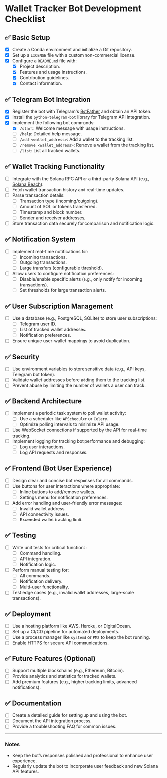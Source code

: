 # Wallet Tracker Bot Development Checklist

## ✅ **Basic Setup**
- [x] Create a Conda environment and initialize a Git repository.
- [x] Set up a `LICENSE` file with a custom non-commercial license.
- [x] Configure a `README.md` file with:
  - [x] Project description.
  - [x] Features and usage instructions.
  - [x] Contribution guidelines.
  - [x] Contact information.

## ✅ **Telegram Bot Integration**
- [x] Register the bot with Telegram's [BotFather](https://core.telegram.org/bots#botfather) and obtain an API token.
- [x] Install the `python-telegram-bot` library for Telegram API integration.
- [x] Implement the following bot commands:
  - [x] `/start`: Welcome message with usage instructions.
  - [ ] `/help`: Detailed help message.
  - [ ] `/add <wallet_address>`: Add a wallet to the tracking list.
  - [ ] `/remove <wallet_address>`: Remove a wallet from the tracking list.
  - [ ] `/list`: List all tracked wallets.

## ✅ **Wallet Tracking Functionality**
- [ ] Integrate with the Solana RPC API or a third-party Solana API (e.g., [Solana Beach](https://solanabeach.io/)).
- [ ] Fetch wallet transaction history and real-time updates.
- [ ] Parse transaction details:
  - [ ] Transaction type (incoming/outgoing).
  - [ ] Amount of SOL or tokens transferred.
  - [ ] Timestamp and block number.
  - [ ] Sender and receiver addresses.
- [ ] Store transaction data securely for comparison and notification logic.

## ✅ **Notification System**
- [ ] Implement real-time notifications for:
  - [ ] Incoming transactions.
  - [ ] Outgoing transactions.
  - [ ] Large transfers (configurable threshold).
- [ ] Allow users to configure notification preferences:
  - [ ] Disable/enable specific alerts (e.g., only notify for incoming transactions).
  - [ ] Set thresholds for large transaction alerts.

## ✅ **User Subscription Management**
- [ ] Use a database (e.g., PostgreSQL, SQLite) to store user subscriptions:
  - [ ] Telegram user ID.
  - [ ] List of tracked wallet addresses.
  - [ ] Notification preferences.
- [ ] Ensure unique user-wallet mappings to avoid duplication.

## ✅ **Security**
- [ ] Use environment variables to store sensitive data (e.g., API keys, Telegram bot token).
- [ ] Validate wallet addresses before adding them to the tracking list.
- [ ] Prevent abuse by limiting the number of wallets a user can track.

## ✅ **Backend Architecture**
- [ ] Implement a periodic task system to poll wallet activity:
  - [ ] Use a scheduler like `APScheduler` or `Celery`.
  - [ ] Optimize polling intervals to minimize API usage.
- [ ] Use WebSocket connections if supported by the API for real-time tracking.
- [ ] Implement logging for tracking bot performance and debugging:
  - [ ] Log user interactions.
  - [ ] Log API requests and responses.

## ✅ **Frontend (Bot User Experience)**
- [ ] Design clear and concise bot responses for all commands.
- [ ] Use buttons for user interactions where appropriate:
  - [ ] Inline buttons to add/remove wallets.
  - [ ] Settings menu for notification preferences.
- [ ] Add error handling and user-friendly error messages:
  - [ ] Invalid wallet address.
  - [ ] API connectivity issues.
  - [ ] Exceeded wallet tracking limit.

## ✅ **Testing**
- [ ] Write unit tests for critical functions:
  - [ ] Command handling.
  - [ ] API integration.
  - [ ] Notification logic.
- [ ] Perform manual testing for:
  - [ ] All commands.
  - [ ] Notification delivery.
  - [ ] Multi-user functionality.
- [ ] Test edge cases (e.g., invalid wallet addresses, large-scale transactions).

## ✅ **Deployment**
- [ ] Use a hosting platform like AWS, Heroku, or DigitalOcean.
- [ ] Set up a CI/CD pipeline for automated deployments.
- [ ] Use a process manager like `systemd` or `PM2` to keep the bot running.
- [ ] Enable HTTPS for secure API communications.

## ✅ **Future Features (Optional)**
- [ ] Support multiple blockchains (e.g., Ethereum, Bitcoin).
- [ ] Provide analytics and statistics for tracked wallets.
- [ ] Add premium features (e.g., higher tracking limits, advanced notifications).

## ✅ **Documentation**
- [ ] Create a detailed guide for setting up and using the bot.
- [ ] Document the API integration process.
- [ ] Provide a troubleshooting FAQ for common issues.

---

### **Notes**
- Keep the bot’s responses polished and professional to enhance user experience.
- Regularly update the bot to incorporate user feedback and new Solana API features.
